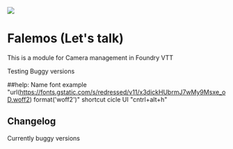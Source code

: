 ![](https://img.shields.io/badge/Foundry-v0.7.9-informational)
<!--- Downloads @ Latest Badge -->
<!--- replace <user>/<repo> with your username/repository -->
<!--- ![Latest Release Download Count](https://img.shields.io/github/downloads/<user>/<repo>/latest/module.zip) -->

<!--- Forge Bazaar Install % Badge -->
<!--- replace <your-module-name> with the `name` in your manifest -->
<!--- ![Forge Installs](https://img.shields.io/badge/dynamic/json?label=Forge%20Installs&query=package.installs&suffix=%25&url=https%3A%2F%2Fforge-vtt.com%2Fapi%2Fbazaar%2Fpackage%2F<your-module-name>&colorB=4aa94a) -->


# Falemos (Let's talk)

This is a module for Camera management in Foundry VTT

Testing Buggy versions

##help:
Name font example "url(https://fonts.gstatic.com/s/redressed/v11/x3dickHUbrmJ7wMy9Msxe_oD.woff2) format('woff2')"
shortcut cicle UI "cntrl+alt+h"

## Changelog

Currently buggy versions

